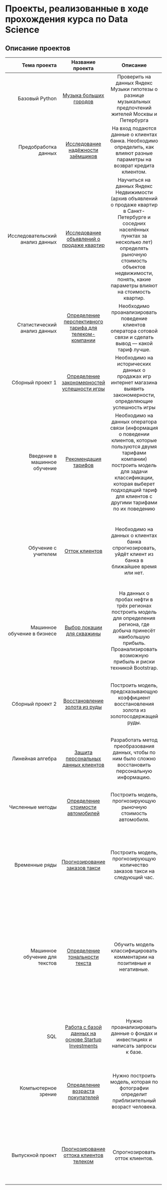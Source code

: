 # Проекты, реализованные в ходе прохождения курса по Data Science
 
## Описание проектов

| **Тема проекта** | **Название проекта** | **Описание** | **Используемые библиотеки и модули** |
|----:|:----:|:----:|:----------|
| Базовый Python | [Музыка больших городов](https://github.com/Asya02/Projects_yandex/tree/main/project1_basic_python) | Проверить на данных Яндекс Музыки гипотезы о разнице музыкальных предпочтений жителей Москвы и Петербурга | *pandas* |
| Предобработка данных |  [Исследование надёжности заёмщиков](https://github.com/Asya02/Projects_yandex/tree/main/project2_data_preprocessing) | На вход подаются данные о клиентах банка. Необходимо определить, как влияют разные параметры на возврат кредита клиентом. | *pandas*  |
| Исследовательский анализ данных | [Исследование объявлений о продаже квартир](https://github.com/Asya02/Projects_yandex/tree/main/project3_research_data_analysis) | Научиться на данных Яндекс Недвижимости (архив объявлений о продаже квартир в Санкт-Петербурге и соседних населённых пунктах за несколько лет)  определять рыночную стоимость объектов недвижимости, понять, какие параметры влияют на стоимость квартир. | *pandas, matplotlib, seaborn* |
| Статистический анализ данных | [Определение перспективного тарифа для телеком-компании](https://github.com/Asya02/Projects_yandex/tree/main/project4_statistical_data_analysis) | Необходимо проанализировать поведение клиентов оператора сотовой связи и сделать вывод — какой тариф лучше. | *pandas, matplotlib, numpy, scipy* |
| Сборный проект 1 | [Определение закономерностей успешности игры](https://github.com/Asya02/Projects_yandex/tree/main/project5_module_first) | Необходимо на исторических данных о продажах игр интернет магазина выявить закономерности, определяющие успешность игры | *pandas, matplotlib, seaborn, numpy, scipy* |
| Введение в машинное обучение | [Рекомендация тарифов](https://github.com/Asya02/Projects_yandex/tree/main/project6_Intro_ML) | Необходимо на данных оператора связи (информация о поведении клиентов, которые пользуются двумя тарифами компании) построить модель для задачи классификации, которая выберет подходящий тариф для клиентов с другими тарифами по их поведению | *pandas, sklearn, DecisionTreeClassifier, RandomForestClassifier, LogisticRegression, accuracy_score* |
| Обучение с учителем | [Отток клиентов](https://github.com/Asya02/Projects_yandex/tree/main/project7_training_with_teacher) | Необходимо на данных о клиентах банка спрогнозировать, уйдёт клиент из банка в ближайшее время или нет. | *pandas, matplotlib, numpy, sklearn, DecisionTreeClassifier, RandomForestClassifier, LogisticRegression, accuracy_score, roc_curve, StandardScaler, confusion_matrix, recall_score, precision_score, f1_score, roc_auc_score* |
| Машинное обучение в бизнесе | [Выбор локации для скважины](https://github.com/Asya02/Projects_yandex/tree/main/project8_ML_in_business) | На данных о пробах нефти в трёх регионах построить модель для определения региона, где добыча принесёт наибольшую прибыль. Проанализировать возможную прибыль и риски техникой Bootstrap. | *pandas, matplotlib, numpy, scipy, sklearn, StandardScaler, LinearRegression, mean_squared_error* |
| Сборный проект 2 | [Восстановление золота из руды](https://github.com/Asya02/Projects_yandex/tree/main/project9_module_second) | Построить модель, предсказывающую коэффициент восстановления золота из золотосодержащей руды. | *pandas, numpy, matplotlib, plotly, seaborn, sklearn, mean_absolute_error, StandardScaler, DecisionTreeRegressor, RandomForestRegressor, cross_val_score, LinearRegression, DummyRegressor* |
| Линейная алгебра | [Защита персональных данных клиентов](https://github.com/Asya02/Projects_yandex/tree/main/project10_linear_algebra) | Разработать метод преобразования данных, чтобы по ним было сложно восстановить персональную информацию. | *pandas, numpy, matplotlib, sklearn, cross_val_score, LinearRegression, r2_score* |
| Численные методы | [Определение стоимости автомобилей](https://github.com/Asya02/Projects_yandex/tree/main/project11_numerical_methods) | Построить модель, прогнозирующую рыночную стоимость автомобиля. | *pandas, numpy, seaborn, sklearn, cross_val_score, GridSearchCV, OrdinalEncoder, DecisionTreeRegressor, mean_squared_error, CatBoostRegressor, LGBMRegressor* |
| Временные ряды | [Прогнозирование заказов такси](https://github.com/Asya02/Projects_yandex/tree/main/project12_time_series) | Построить модель, прогнозирующую количество заказов такси на следующий час. | *pandas, matplotlib, statsmodels, seasonal_decompose, mean_squared_error, cross_val_score, RandomForestRegressor, CatBoostRegressor, LGBMRegressor, GridSearchCV, TimeSeriesSplit* |
| Машинное обучение для текстов | [Определение тональности текста](https://github.com/Asya02/Projects_yandex/tree/main/project13_ML_for_texts) | Обучить модель классифицировать комментарии на позитивные и негативные. | *pandas, numpy, re, nltk, stopwords, string, word_tokenize, FreqDist, pymorphy2, MorphAnalyzer, Mystem, wordnet, WordNetLemmatizer, spacy, textblob, matplotlib, wordcloud, seaborn, TfidfVectorizer, f1_score, CatBoostClassifier, LGBMClassifier, LogisticRegression, GridSearchCV, transformers, BertTokenizer, BertModel, BertConfig, torch, BertForMaskedLM* |
| SQL | [Работа с базой данных на основе Startup Investments](https://github.com/Asya02/Projects_yandex/tree/main/project14_SQL) | Нужно проанализировать данные о фондах и инвестициях и написать запросы к базе. | *PostgreSQL* |
| Компьютерное зрение | [Определение возраста покупателей](https://github.com/Asya02/Projects_yandex/tree/main/project15_Computer_vision) | Нужно построить модель, которая по фотографии определит приблизительный возраст человека. | *pandas, matplotlib, seaborn, tensorflow, keras, ImageDataGenerator, fashion_mnist, Conv2D, Flatten, Dense, MaxPooling2D, AvgPool2D, GlobalAveragePooling2D, Sequential, numpy, SGD, Adam, ResNet50* |
| Выпускной проект | [Прогнозирование оттока клиентов телеком](https://github.com/Asya02/Projects_yandex/tree/main/project16_final_project) | Спрогнозировать отток клиентов. | *pandas, matplotlib, numpy, seaborn, GridSearchCV, roc_curve, StandardScaler, RandomForestClassifier, CatBoostClassifier, LGBMClassifier, compute_class_weight* |
